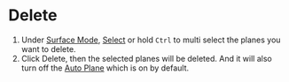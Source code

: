 # Delete

1. Under [Surface Mode](../mode/#surface-mode), [Select](../basic-function/#select) or hold `Ctrl` to multi select the planes you want to delete.
2. Click Delete, then the selected planes will be deleted. And it will also turn off the [Auto Plane](../advanced-function/#auto-plane) which is on by default.

